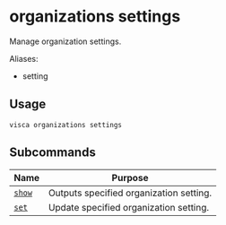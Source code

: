 # organizations settings

Manage organization settings.

Aliases:

- setting

## Usage

```console
visca organizations settings
```

## Subcommands

| Name                                                  | Purpose                                 |
| ----------------------------------------------------- | --------------------------------------- |
| [<code>show</code>](./organizations_settings_show.md) | Outputs specified organization setting. |
| [<code>set</code>](./organizations_settings_set.md)   | Update specified organization setting.  |
